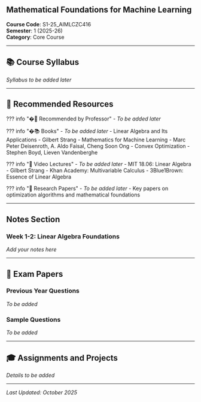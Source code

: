 ## Mathematical Foundations for Machine Learning

**Course Code**: S1-25_AIMLCZC416  
**Semester**: 1 (2025-26)  
**Category**: Core Course

---

## 📚 Course Syllabus

*Syllabus to be added later*

---

## 📖 Recommended Resources

??? info "�‍🏫 Recommended by Professor"
    - *To be added later*

??? info "�📚 Books"
    - *To be added later*
    - Linear Algebra and Its Applications - Gilbert Strang
    - Mathematics for Machine Learning - Marc Peter Deisenroth, A. Aldo Faisal, Cheng Soon Ong
    - Convex Optimization - Stephen Boyd, Lieven Vandenberghe

??? info "🎥 Video Lectures"
    - *To be added later*
    - MIT 18.06: Linear Algebra - Gilbert Strang
    - Khan Academy: Multivariable Calculus
    - 3Blue1Brown: Essence of Linear Algebra

??? info "📄 Research Papers"
    - *To be added later*
    - Key papers on optimization algorithms and mathematical foundations

---

##  Notes Section

### Week 1-2: Linear Algebra Foundations
*Add your notes here*

---

## 📄 Exam Papers

### Previous Year Questions
*To be added*

### Sample Questions
*To be added*

---

## 🎓 Assignments and Projects

*Details to be added*

---

*Last Updated: October 2025*
